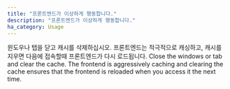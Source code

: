 ```yaml
---
title: "프론트엔드가 이상하게 행동합니다."
description: "프론트엔드가 이상하게 행동합니다."
ha_category: Usage
---
```


윈도우나 탭을 닫고 캐시를 삭제하십시오. 프론트엔드는 적극적으로 캐싱하고, 캐시를 지우면 다음에 접속할때 프론트엔드가 다시 로드됩니다.
Close the windows or tab and clear the cache. The frontend is aggressively caching and clearing the cache ensures that the frontend is reloaded when you access it the next time.
